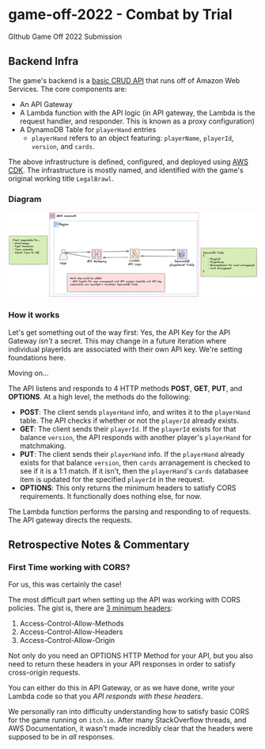 # game-off-2022 - Combat by Trial

GIthub Game Off 2022 Submission

## Backend Infra

The game's backend is a [basic CRUD API](https://docs.aws.amazon.com/apigateway/latest/developerguide/http-api-dynamo-db.html) that runs off of Amazon Web Services. The core components are:

- An API Gateway
- A Lambda function with the API logic (in API gateway, the Lambda is the request handler, and responder. This is known as a proxy configuration)
- A DynamoDB Table for `playerHand` entries
  - `playerHand` refers to an object featuring: `playerName`, `playerId`, `version`, and `cards`.

The above infrastructure is defined, configured, and deployed using [AWS CDK](https://docs.aws.amazon.com/cdk/v2/guide/home.html). The infrastructure is mostly named, and identified with the game's original working title `LegalBrawl`.

### Diagram

![infra-diagram](./doc/assets/infra-diagram.png)

### How it works

Let's get something out of the way first: Yes, the API Key for the API Gateway _isn't_ a secret. This may change in a future iteration where individual playerIds are associated with their own API key. We're setting foundations here.

Moving on...

The API listens and responds to 4 HTTP methods **POST**, **GET**, **PUT**, and **OPTIONS**. At a high level, the methods do the following:

- **POST**: The client sends `playerHand` info, and writes it to the `playerHand` table. The API checks if whether or not the `playerId` already exists.
- **GET**: The client sends their `playerId`. If the `playerId` exists for that balance `version`, the API responds with another player's `playerHand` for matchmaking.
- **PUT**: The client sends their `playerHand` info. If the `playerHand` already exists for that balance `version`, then `cards` arranagement is checked to see if it is a 1:1 match. If it isn't, then the `playerHand`'s `cards` databasee item is updated for the specified `playerId` in the request.
- **OPTIONS**: This only returns the minimum headers to satisfy CORS requirements. It functionally does nothing else, for now.

The Lambda function performs the parsing and responding to of requests. The API gateway directs the requests.

## Retrospective Notes & Commentary

### First Time working with CORS?

For us, this was certainly the case!

The most difficult part when setting up the API was working with CORS policies. The gist is, there are [3 minimum headers](https://docs.aws.amazon.com/apigateway/latest/developerguide/how-to-cors.html#apigateway-responding-to-cors-preflight):

1. Access-Control-Allow-Methods
2. Access-Control-Allow-Headers
3. Access-Control-Allow-Origin

Not only do you need an OPTIONS HTTP Method for your API, but you also need to return these headers in your API responses in order to satisfy cross-origin requests.

You can either do this in API Gateway, or as we have done, write your Lambda code so that you _API responds with these headers_.

We personally ran into difficulty understanding how to satisfy basic CORS for the game running on `itch.io`. After many StackOverflow threads, and AWS Documentation, it wasn't made incredibly clear that the headers were supposed to be in _all_ responses.
